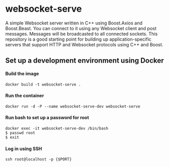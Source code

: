 # websocket-serve

A simple Websocket server written in C++ using Boost.Axios and Boost.Beast. You can connect to it using any Websocket client and post messages. Messages will be broadcasted to all connected sockets. This repository is a good starting point for building up application-specific servers that support HTTP and Websocket protocols using C++ and Boost.

## Set up a development environment using Docker

#### Build the image
```
docker build -t websocket-serve .
```

#### Run the container
```
docker run -d -P --name websocket-serve-dev websocket-serve
```

#### Run bash to set up a password for root
```
docker exec -it websocket-serve-dev /bin/bash
$ passwd root
$ exit
```

#### Log in using SSH
```
ssh root@localhost -p {$PORT}
```
